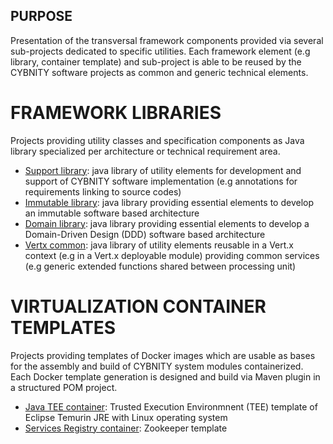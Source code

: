 ## PURPOSE
Presentation of the transversal framework components provided via several sub-projects dedicated to specific utilities.
Each framework element (e.g library, container template) and sub-project is able to be reused by the CYBNITY software projects as common and generic technical elements.

# FRAMEWORK LIBRARIES
Projects providing utility classes and specification components as Java library specialized per architecture or technical requirement area.

- [Support library](support/README.md): java library of utility elements for development and support of CYBNITY software implementation (e.g annotations for requirements linking to source codes)
- [Immutable library](immutable/README.md): java library providing essential elements to develop an immutable software based architecture
- [Domain library](domain/README.md): java library providing essential elements to develop a Domain-Driven Design (DDD) software based architecture
- [Vertx common](vertx-common/README.md): java library of utility elements reusable in a Vert.x context (e.g in a Vert.x deployable module) providing common services (e.g generic extended functions shared between processing unit)

# VIRTUALIZATION CONTAINER TEMPLATES
Projects providing templates of Docker images which are usable as bases for the assembly and build of CYBNITY system modules containerized.
Each Docker template generation is designed and build via Maven plugin in a structured POM project.

- [Java TEE container](java-tee-container): Trusted Execution Environmnent (TEE) template of Eclipse Temurin JRE with Linux operating system
- [Services Registry container](services-registry-container): Zookeeper template
